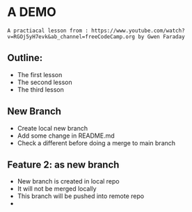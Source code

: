 # A DEMO

    A practiacal lesson from : https://www.youtube.com/watch?v=RGOj5yH7evk&ab_channel=freeCodeCamp.org by Gwen Faraday

## Outline:

- The first lesson
- The second lesson
- The third lesson

## New Branch

- Create local new branch
- Add some change in README.md
- Check a different before doing a merge to main branch

## Feature 2: as new branch

- New branch is created in local repo
- It will not be merged locally
- This branch will be pushed into remote repo
- 
